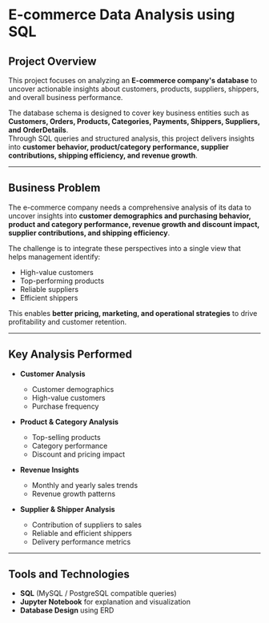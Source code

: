 # E-commerce Data Analysis using SQL

## Project Overview
This project focuses on analyzing an **E-commerce company's database** to uncover actionable insights about customers, products, suppliers, shippers, and overall business performance.  

The database schema is designed to cover key business entities such as **Customers, Orders, Products, Categories, Payments, Shippers, Suppliers, and OrderDetails**.  
Through SQL queries and structured analysis, this project delivers insights into **customer behavior, product/category performance, supplier contributions, shipping efficiency, and revenue growth**.  

---

## Business Problem
The e-commerce company needs a comprehensive analysis of its data to uncover insights into **customer demographics and purchasing behavior, product and category performance, revenue growth and discount impact, supplier contributions, and shipping efficiency**.  

The challenge is to integrate these perspectives into a single view that helps management identify:  
- High-value customers  
- Top-performing products  
- Reliable suppliers  
- Efficient shippers  

This enables **better pricing, marketing, and operational strategies** to drive profitability and customer retention.  

---

## Key Analysis Performed
- **Customer Analysis**  
  - Customer demographics  
  - High-value customers  
  - Purchase frequency  

- **Product & Category Analysis**  
  - Top-selling products  
  - Category performance  
  - Discount and pricing impact  

- **Revenue Insights**  
  - Monthly and yearly sales trends  
  - Revenue growth patterns  

- **Supplier & Shipper Analysis**  
  - Contribution of suppliers to sales  
  - Reliable and efficient shippers  
  - Delivery performance metrics  

---

## Tools and Technologies
- **SQL** (MySQL / PostgreSQL compatible queries)  
- **Jupyter Notebook** for explanation and visualization  
- **Database Design** using ERD  

